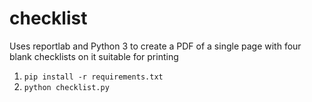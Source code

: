 # checklist

Uses reportlab and Python 3 to create a PDF of a single page with four blank checklists on it suitable for printing

1. `pip install -r requirements.txt`
2. `python checklist.py`
